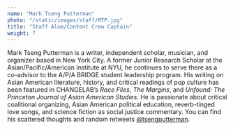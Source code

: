 ```yaml
---
name: "Mark Tseng Putterman"
photo: "/static/images/staff/MTP.jpg"
title: "Staff Alum/Content Crew Captain"
weight: 7
---
```

Mark Tseng Putterman is a writer, independent scholar, musician, and organizer based in New York City. A former Junior Research Scholar at the Asian/Pacific/American Institute at NYU, he continues to serve there as a co-advisor to the A/P/A BRIDGE student leadership program. His writing on Asian American literature, history, and critical readings of pop culture has been featured in CHANGELAB’s _Race Files_, _The Margins_, and _Unfound: The Princeton Journal of Asian American Studies_. He is passionate about critical coalitional organizing, Asian American political education, reverb-tinged love songs, and science fiction as social justice commentary. You can find his scattered thoughts and random retweets [@tsengputterman](https://www.twitter.com/tsengputterman).